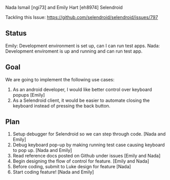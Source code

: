 Nada Ismail [ngi73] and Emily Hart [eh8974]
Selendroid

Tackling this Issue: https://github.com/selendroid/selendroid/issues/797

Status
-----------------------------------------------------------------------------
Emily: Development environment is set up, can I can run test apps.
Nada: Development enviroment is up and running and can run test app. 

Goal
-----------------------------------------------------------------------------
We are going to implement the following use cases:
  1. As an android developer, I would like better control over keyboard popups [Emily]
  2. As a Selendroid client, it would be easier to automate closing the keyboard instead of pressing the back button. 

Plan
-----------------------------------------------------------------------------
1. Setup debugger for Selendroid so we can step through code. [Nada and Emily]
2. Debug keyboard pop-up by making running test case causing keyboard to pop up. [Nada and Emily]
3. Read reference docs posted on Github under issues [Emily and Nada]
4. Begin designing the flow of control for feature. [Emily and Nada]
5. Before coding, submit to Luke design for feature [Nada]
6. Start coding feature! [Nada and Emily]


